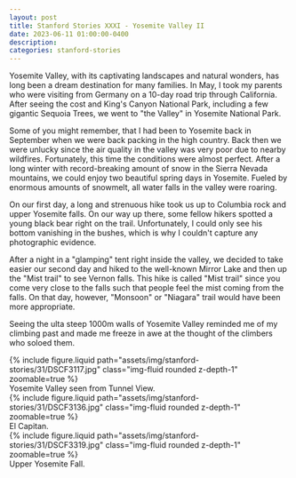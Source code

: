 ```yaml
---
layout: post
title: Stanford Stories XXXI - Yosemite Valley II
date: 2023-06-11 01:00:00-0400
description:
categories: stanford-stories
---
```


Yosemite Valley, with its captivating landscapes and natural wonders, has long been a dream
destination for many families.
In May, I took my parents who were visiting from Germany on a 10-day road trip
through California.
After seeing the cost and King's Canyon National Park, including a few gigantic
Sequoia Trees, we went to "the Valley" in Yosemite National Park.

Some of you might remember, that I had been to Yosemite back in September when we
were back packing in the high country.
Back then we were unlucky since the air quality in the valley was very poor due to
nearby wildfires.
Fortunately, this time the conditions were almost perfect.
After a long winter with record-breaking amount of snow in the Sierra Nevada mountains,
we could enjoy two beautiful spring days in Yosemite.
Fueled by enormous amounts of snowmelt, all water falls in the valley were roaring.

On our first day, a long and strenuous hike took us up to Columbia rock and upper
Yosemite falls. On our way up there, some fellow hikers spotted a young black bear right
on the trail.
Unfortunately, I could only see his bottom vanishing in the bushes, which is why I
couldn't capture any photographic evidence.

After a night in a "glamping" tent right inside the valley, we decided to take easier
our second day and hiked to the well-known Mirror Lake and then up the "Mist trail"
to see Vernon falls.
This hike is called "Mist trail" since you come very close to the falls such that
people feel the mist coming from the falls.
On that day, however, "Monsoon" or "Niagara" trail would have been more appropriate.

Seeing the ulta steep 1000m walls of Yosemite Valley reminded me of my climbing past
and made me freeze in awe at the thought of the climbers who soloed them.

<div class="row mt-3">
    <div class="col-sm mt-3 mt-md-0">
        {% include figure.liquid path="assets/img/stanford-stories/31/DSCF3117.jpg" class="img-fluid rounded z-depth-1" zoomable=true %}
    </div>
</div>
<div class="caption">
    Yosemite Valley seen from Tunnel View.
</div>

<div class="row mt-3">
    <div class="col-sm mt-3 mt-md-0">
        {% include figure.liquid path="assets/img/stanford-stories/31/DSCF3136.jpg" class="img-fluid rounded z-depth-1" zoomable=true %}
    </div>
</div>
<div class="caption">
    El Capitan.
</div>

<div class="row mt-3">
    <div class="col-sm mt-3 mt-md-0">
        {% include figure.liquid path="assets/img/stanford-stories/31/DSCF3319.jpg" class="img-fluid rounded z-depth-1" zoomable=true %}
    </div>
</div>
<div class="caption">
    Upper Yosemite Fall.
</div>
